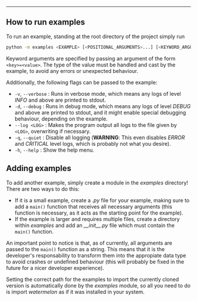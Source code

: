 ---

## How to run examples
To run an example, standing at the root directory of the project simply run
```bash
python -m examples <EXAMPLE> [<POSITIONAL_ARGUMENTS>...] [<KEYWORD_ARGUMENTS>...]
```

Keyword arguments are specified by passing an argument of the form `<key>=<value>`. The type of the value must be handled and cast by the example, to avoid any errors or unexpected behaviour.

Additionally, the following flags can be passed to the example:

- `-v`, `--verbose` : Runs in verbose mode, which means any logs of level *INFO* and above are printed to stdout.
- `-d`, `--debug` : Runs in debug mode, which means any logs of level *DEBUG* and above are printed to stdout, and it might enable special debugging behaviour, depending on the example.
- `--log <LOG>` : Makes the program output all logs to the file given by `<LOG>`, overwriting if necessary.
- `-q`, `--quiet` : Disable all logging (**WARNING**: This even disables *ERROR* and *CRITICAL* level logs, which is probably not what you desire).
- `-h`, `--help` : Show the help menu.

## Adding examples
To add another example, simply create a module in the *examples* directory! There are two ways to do this:

- If it is a small example, create a *.py* file for your example, making sure to add a `main()` function that receives all necessary arguments (this function is necessary, as it acts as the starting point for the example).
- If the example is larger and requires multiple files, create a directory within *examples* and add an *\_\_init\_\_.py* file which must contain the `main()` function.

An important point to notice is that, as of currently, all arguments are passed to the `main()` function as a string. This means that it is the developer's responsability to transform them into the appropiate data type to avoid crashes or undefined behaviour (this will probably be fixed in the future for a nicer developer experience).

Setting the correct path for the examples to import the currently cloned version is automatically done by the *examples* module, so all you need to do is import *watermelon* as if it was installed in your system.
